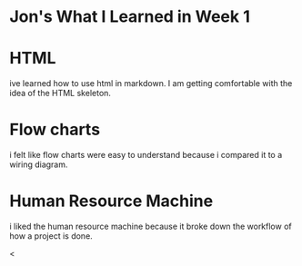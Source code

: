 # Jon's What I Learned in Week 1

<h1>HTML</h1>
    <p>ive learned how to use html in markdown. I am getting comfortable with the idea of the HTML skeleton.</p>

<h1>Flow charts</h1>
    <p>i felt like flow charts were easy to understand because i compared it to a wiring diagram.</p>

<h1>Human Resource Machine</h1>
    <p>i liked the human resource machine because it broke down the workflow of how a project is done.</p>

<